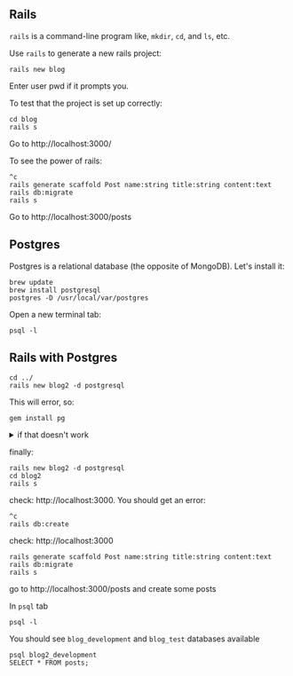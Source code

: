 ## Rails

`rails` is a command-line program like, `mkdir`, `cd`, and `ls`, etc.

Use `rails` to generate a new rails project:

```
rails new blog
```

Enter user pwd if it prompts you.

To test that the project is set up correctly:

```
cd blog
rails s
```

Go to http://localhost:3000/

To see the power of rails:

```
^c
rails generate scaffold Post name:string title:string content:text
rails db:migrate
rails s
```

Go to http://localhost:3000/posts

## Postgres

Postgres is a relational database (the opposite of MongoDB).  Let's install it:

```
brew update
brew install postgresql
postgres -D /usr/local/var/postgres
```

Open a new terminal tab:

```
psql -l
```

## Rails with Postgres

```
cd ../
rails new blog2 -d postgresql
```

This will error, so:

```
gem install pg
```

<details><summary>if that doesn't work</summary>

```
env ARCHFLAGS="-arch x86_64" gem install pg
```

or install [postgress.app](https://postgresapp.com/) and

```
gem install pg -- --with-pg-config=/Applications/Postgres.app/Contents/Versions/latest/bin/pg_config
```

and possibly

```
gem install pg -- --with-pg-include='/Applications/Postgres.app/Contents/Versions/latest/include/'
```

</details>

finally:

```
rails new blog2 -d postgresql
cd blog2
rails s
```

check: http://localhost:3000.  You should get an error:

```
^c
rails db:create
```

check: http://localhost:3000

```
rails generate scaffold Post name:string title:string content:text
rails db:migrate
rails s
```

go to http://localhost:3000/posts and create some posts

In `psql` tab

```
psql -l
```

You should see `blog_development` and `blog_test` databases available

```
psql blog2_development
SELECT * FROM posts;
```
